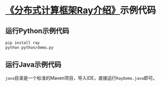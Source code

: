 # [《分布式计算框架Ray介绍》](https://mp.weixin.qq.com/s/rY9cC9VGft7-bMEH0_xKWQ)示例代码

## 运行Python示例代码

```bash
pip install ray
python python/demo.py
```

## 运行Java示例代码

`java`目录是一个标准的Maven项目，导入IDE，直接运行`RayDemo.java`即可。
